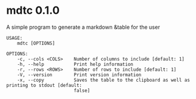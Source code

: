 # mdtc 0.1.0
A simple program to generate a markdown &table for the user

```
USAGE:
    mdtc [OPTIONS]

OPTIONS:
    -c, --cols <COLS>    Number of columns to include [default: 1]
    -h, --help           Print help information
    -r, --rows <ROWS>    Number of rows to include [default: 1]
    -V, --version        Print version information
    -x, --copy           Saves the table to the clipboard as well as printing to stdout [default:
                         false]
```
